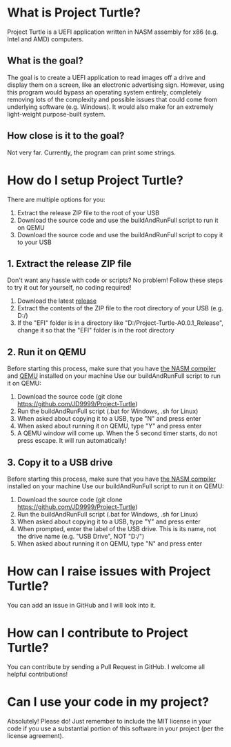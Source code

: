 # What is Project Turtle?
Project Turtle is a UEFI application written in NASM assembly for x86 (e.g. Intel and AMD) computers.

## What is the goal?
The goal is to create a UEFI application to read images off a drive and display them on a screen, like an electronic advertising sign.
However, using this program would bypass an operating system entirely, completely removing lots of the complexity and possible issues that could come from underlying software (e.g. Windows).
It would also make for an extremely light-weight purpose-built system.

## How close is it to the goal?
Not very far. Currently, the program can print some strings.


# How do I setup Project Turtle?
There are multiple options for you:
1. Extract the release ZIP file to the root of your USB
2. Download the source code and use the buildAndRunFull script to run it on QEMU
3. Download the source code and use the buildAndRunFull script to copy it to your USB

## 1. Extract the release ZIP file
Don't want any hassle with code or scripts? No problem! Follow these steps to try it out for yourself, no coding required!
1. Download the latest [release](https://github.com/JD9999/Project-Turtle/releases)
2. Extract the contents of the ZIP file to the root directory of your USB (e.g. D:/)
3. If the "EFI" folder is in a directory like "D:/Project-Turtle-A0.0.1_Release", change it so that the "EFI" folder is in the root directory

## 2. Run it on QEMU
Before starting this process, make sure that you have [the NASM compiler](nasm.us) and [QEMU](www.qemu.org) installed on your machine
Use our buildAndRunFull script to run it on QEMU:
1. Download the source code (git clone https://github.com/JD9999/Project-Turtle)
2. Run the buildAndRunFull script (.bat for Windows, .sh for Linux)
3. When asked about copying it to a USB, type "N" and press enter
4. When asked about running it on QEMU, type "Y" and press enter
5. A QEMU window will come up. When the 5 second timer starts, do not press escape. It will run automatically!

## 3. Copy it to a USB drive
Before starting this process, make sure that you have [the NASM compiler](nasm.us) installed on your machine
Use our buildAndRunFull script to run it on QEMU:
1. Download the source code (git clone https://github.com/JD9999/Project-Turtle)
2. Run the buildAndRunFull script (.bat for Windows, .sh for Linux)
3. When asked about copying it to a USB, type "Y" and press enter
4. When prompted, enter the label of the USB drive. This is its name, not the drive name (e.g. "USB Drive", NOT "D:/")
5. When asked about running it on QEMU, type "N" and press enter

# How can I raise issues with Project Turtle?
You can add an issue in GitHub and I will look into it.

# How can I contribute to Project Turtle?
You can contribute by sending a Pull Request in GitHub.
I welcome all helpful contributions!

# Can I use your code in my project?
Absolutely! Please do!
Just remember to include the MIT license in your code if you use a substantial portion of this software in your project (per the license agreement).
